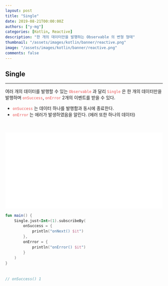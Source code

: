 ```yaml
---
layout: post
title: "Single"
date: 2019-08-21T00:00:00Z
authors: ["y-mg"]
categories: [Kotlin, Reactive]
description: "한 개의 데이터만을 발행하는 Observable 의 변형 형태"
thumbnail: "/assets/images/kotlin/banner/reactive.png"
image: "/assets/images/kotlin/banner/reactive.png"
comments: false
---
```


## Single
***
여러 개의 데이터를 발행할 수 있는 <code style="color: #eb5657;">Observable</code> 과 달리 <code style="color: #eb5657;">Single</code> 은 한 개의 데이터만을 발행하며 <code style="color: #eb5657;">onSuccess</code>, <code style="color: #eb5657;">onError</code> 2개의 이벤트를 받을 수 있다.
- <code style="color: #eb5657;">onSuccess</code> 는 데이터 하나를 발행함과 동시에 종료한다.
- <code style="color: #eb5657;">onError</code> 는 에러가 발생하였음을 알린다. (에러 또한 하나의 데이터)
<br/>
<br/>

<div style="
background-color: #ffffff;
background-image: url(/assets/images/kotlin/content/single.png);
background-size: contain;
background-repeat: no-repeat;
background-position: center center;
">
<img src="/assets/images/kotlin/content/single.png" style="visibility: hidden;" />
</div>

```kotlin
fun main() {
    Single.just<Int>(1).subscribeBy(
        onSuccess = {
            println("onNext() $it")
        },
        onError = {
            println("onError() $it")
        }
    )
}
    

// onSuccess() 1
```